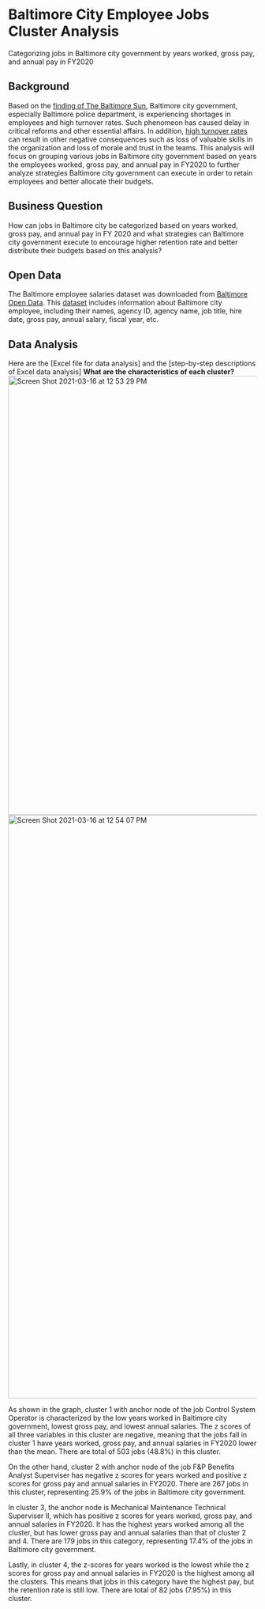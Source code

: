 # Baltimore City Employee Jobs Cluster Analysis
Categorizing jobs in Baltimore city government by years worked, gross pay, and annual pay in FY2020
## Background
Based on the [finding of The Baltimore Sun](https://www.baltimoresun.com/maryland/baltimore-city/bs-md-ci-consent-decree-report-20200122-pth324df5vexxbrzyn7m6ebzwy-story.html), Baltimore city government, especially Baltimore police department, is experiencing shortages in employees and high turnover rates. Such phenomeon has caused delay in critical reforms and other essential affairs. In addition, [high turnover rates](https://www.hrdconnect.com/2019/09/10/the-impact-of-high-staff-turnover-on-company-culture/) can result in other negative consequences such as loss of valuable skills in the organization and loss of morale and trust in the teams. This analysis will focus on grouping various jobs in Baltimore city government based on years the employees worked, gross pay, and annual pay in FY2020 to further analyze strategies Baltimore city government can execute in order to retain employees and better allocate their budgets.
## Business Question
How can jobs in Baltimore city be categorized based on years worked, gross pay, and annual pay in FY 2020 and what strategies can Baltimore city government execute to encourage higher retention rate and better distribute their budgets based on this analysis?
## Open Data
The Baltimore employee salaries dataset was downloaded from [Baltimore Open Data](https://data.baltimorecity.gov/).
This [dataset](https://github.com/ireneliu0106/Baltimore-city-employee-cluster-analysis/blob/main/Baltimore_Employee_Salaries.xlsx) includes information about Baltimore city employee, including their names, agency ID, agency name, job title, hire date, gross pay, annual salary, fiscal year, etc.
## Data Analysis
Here are the [Excel file for data analysis] and the [step-by-step descriptions of Excel data analysis]
__What are the characteristics of each cluster?__
<img width="888" alt="Screen Shot 2021-03-16 at 12 53 29 PM" src="https://user-images.githubusercontent.com/70459912/111348466-9df01b00-8656-11eb-80de-7d61b8f12db3.png">
<img width="1180" alt="Screen Shot 2021-03-16 at 12 54 07 PM" src="https://user-images.githubusercontent.com/70459912/111348561-b4967200-8656-11eb-9ca0-5e3f59039fe2.png">

As shown in the graph, cluster 1 with anchor node of the job Control System Operator is characterized by the low years worked in Baltimore city government, lowest gross pay, and lowest annual salaries. The z scores of all three variables in this cluster are negative, meaning that the jobs fall in cluster 1 have years worked, gross pay, and annual salaries in FY2020 lower than the mean. There are total of 503 jobs (48.8%) in this cluster.

On the other hand, cluster 2 with anchor node of the job F&P Benefits Analyst Superviser has negative z scores for years worked and positive z scores for gross pay and annual salaries in FY2020. There are 267 jobs in this cluster, representing 25.9% of the jobs in Baltimore city government.

In cluster 3, the anchor node is Mechanical Maintenance Technical Superviser II, which has positive z scores for years worked, gross pay, and annual salaries in FY2020. It has the highest years worked among all the cluster, but has lower gross pay and annual salaries than that of cluster 2 and 4. There are 179 jobs in this category, representing 17.4% of the jobs in Baltimore city government.

Lastly, in cluster 4, the z-scores for years worked is the lowest while the z scores for gross pay and annual salaries in FY2020 is the highest among all the clusters. This means that jobs in this category have the highest pay, but the retention rate is still low. There are total of 82 jobs (7.95%) in this cluster.


